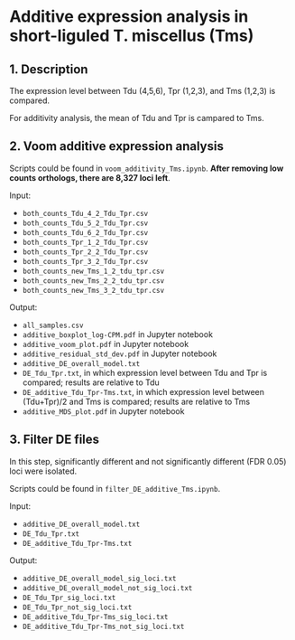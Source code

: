 # Additive expression analysis in short-liguled T. miscellus (Tms)

## 1. Description
The expression level between Tdu (4,5,6), Tpr (1,2,3), and Tms (1,2,3) is compared.

For additivity analysis, the mean of Tdu and Tpr is campared to Tms.

## 2. Voom additive expression analysis
Scripts could be found in `voom_additivity_Tms.ipynb`. **After removing low counts orthologs, there are 8,327 loci left**.

Input:
  - `both_counts_Tdu_4_2_Tdu_Tpr.csv`
  - `both_counts_Tdu_5_2_Tdu_Tpr.csv`
  - `both_counts_Tdu_6_2_Tdu_Tpr.csv`
  - `both_counts_Tpr_1_2_Tdu_Tpr.csv`
  - `both_counts_Tpr_2_2_Tdu_Tpr.csv`
  - `both_counts_Tpr_3_2_Tdu_Tpr.csv`
  - `both_counts_new_Tms_1_2_tdu_tpr.csv`
  - `both_counts_new_Tms_2_2_tdu_tpr.csv`
  - `both_counts_new_Tms_3_2_tdu_tpr.csv`

Output:
  - `all_samples.csv`
  - `additive_boxplot_log-CPM.pdf` in Jupyter notebook
  - `additive_voom_plot.pdf` in Jupyter notebook
  - `additive_residual_std_dev.pdf` in Jupyter notebook
  - `additive_DE_overall_model.txt`
  - `DE_Tdu_Tpr.txt`, in which expression level between Tdu and Tpr is compared; results are relative to Tdu
  - `DE_additive_Tdu_Tpr-Tms.txt`, in which expression level between (Tdu+Tpr)/2 and Tms is compared; results are relative to Tms
  - `additive_MDS_plot.pdf` in Jupyter notebook
  
## 3. Filter DE files
In this step, significantly different and not significantly different (FDR 0.05) loci were isolated.

Scripts could be found in `filter_DE_additive_Tms.ipynb`.

Input:
  - `additive_DE_overall_model.txt`
  - `DE_Tdu_Tpr.txt`
  - `DE_additive_Tdu_Tpr-Tms.txt`

Output:
  - `additive_DE_overall_model_sig_loci.txt`
  - `additive_DE_overall_model_not_sig_loci.txt`
  - `DE_Tdu_Tpr_sig_loci.txt`
  - `DE_Tdu_Tpr_not_sig_loci.txt`
  - `DE_additive_Tdu_Tpr-Tms_sig_loci.txt`
  - `DE_additive_Tdu_Tpr-Tms_not_sig_loci.txt`



  
